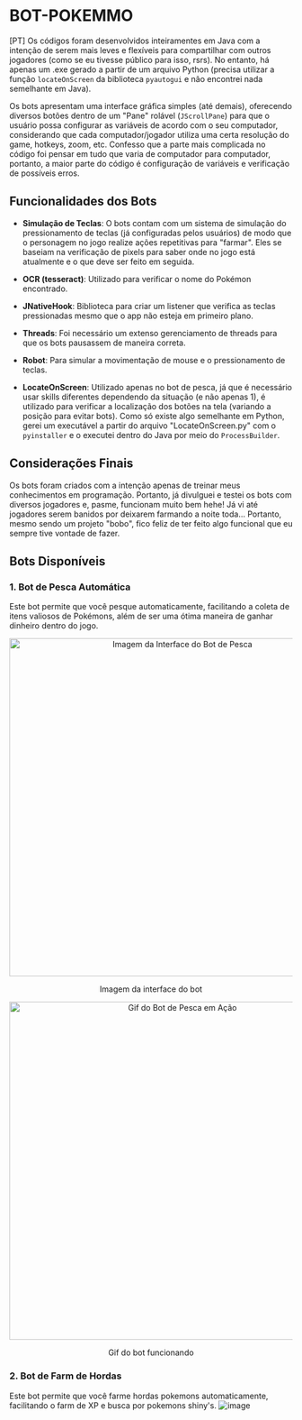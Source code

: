 # BOT-POKEMMO

[PT]
Os códigos foram desenvolvidos inteiramentes em Java com a intenção de serem mais leves e flexíveis para compartilhar com outros jogadores (como se eu tivesse público para isso, rsrs). No entanto, há apenas um .exe gerado a partir de um arquivo Python (precisa utilizar a função `locateOnScreen` da biblioteca `pyautogui` e não encontrei nada semelhante em Java).

Os bots apresentam uma interface gráfica simples (até demais), oferecendo diversos botões dentro de um "Pane" rolável (`JScrollPane`) para que o usuário possa configurar as variáveis de acordo com o seu computador, considerando que cada computador/jogador utiliza uma certa resolução do game, hotkeys, zoom, etc. Confesso que a parte mais complicada no código foi pensar em tudo que varia de computador para computador, portanto, a maior parte do código é configuração de variáveis e verificação de possíveis erros.

## Funcionalidades dos Bots

- **Simulação de Teclas**: O bots contam com um sistema de simulação do pressionamento de teclas (já configuradas pelos usuários) de modo que o personagem no jogo realize ações repetitivas para "farmar". Eles se baseiam na verificação de pixels para saber onde no jogo está atualmente e o que deve ser feito em seguida.

- **OCR (tesseract)**: Utilizado para verificar o nome do Pokémon encontrado.

- **JNativeHook**: Biblioteca para criar um listener que verifica as teclas pressionadas mesmo que o app não esteja em primeiro plano.

- **Threads**: Foi necessário um extenso gerenciamento de threads para que os bots pausassem de maneira correta.

- **Robot**: Para simular a movimentação de mouse e o pressionamento de teclas.

- **LocateOnScreen**: Utilizado apenas no bot de pesca, já que é necessário usar skills diferentes dependendo da situação (e não apenas 1), é utilizado para verificar a localização dos botões na tela (variando a posição para evitar bots). Como só existe algo semelhante em Python, gerei um executável a partir do arquivo "LocateOnScreen.py" com o `pyinstaller` e o executei dentro do Java por meio do `ProcessBuilder`.

## Considerações Finais

Os bots foram criados com a intenção apenas de treinar meus conhecimentos em programação. Portanto, já divulguei e testei os bots com diversos jogadores e, pasme, funcionam muito bem hehe! Já vi até jogadores serem banidos por deixarem farmando a noite toda... Portanto, mesmo sendo um projeto "bobo", fico feliz de ter feito algo funcional que eu sempre tive vontade de fazer.

## Bots Disponíveis

### 1. Bot de Pesca Automática

Este bot permite que você pesque automaticamente, facilitando a coleta de itens valiosos de Pokémons, além de ser uma ótima maneira de ganhar dinheiro dentro do jogo.

<div align="center">
  <img src="https://github.com/RyanMazzeu/BOT-POKEMMO/assets/104333277/5e7d571d-9928-4e77-a807-3c98391c1ba2" alt="Imagem da Interface do Bot de Pesca" width="600">
  <p>Imagem da interface do bot</p>
</div>
<div align="center">
  <img src="https://github.com/RyanMazzeu/BOT-POKEMMO/assets/104333277/cc560540-384c-4c21-ac8e-fb0798fe9545" alt="Gif do Bot de Pesca em Ação" width="600">
  <p>Gif do bot funcionando</p>
</div>

### 2. Bot de Farm de Hordas

Este bot permite que você farme hordas pokemons automaticamente, facilitando o farm de XP e busca por pokemons shiny's.
![image](https://github.com/RyanMazzeu/BOT-POKEMMO/assets/104333277/b2934338-a296-4ad6-bc74-5047c5883db5)
